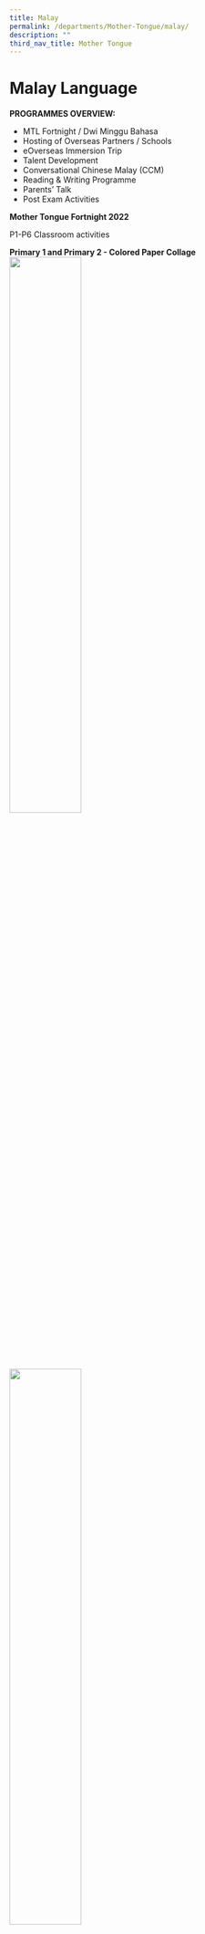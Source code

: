 ```yaml
---
title: Malay
permalink: /departments/Mother-Tongue/malay/
description: ""
third_nav_title: Mother Tongue
---
```

# Malay Language

**PROGRAMMES OVERVIEW:**

* MTL Fortnight / Dwi Minggu Bahasa
* Hosting of Overseas Partners / Schools
* eOverseas Immersion Trip
* Talent Development
* Conversational Chinese Malay (CCM)
* Reading & Writing Programme
* Parents’ Talk
* Post Exam Activities

**Mother Tongue Fortnight 2022**

P1-P6 Classroom activities

**Primary 1  and Primary 2 - Colored Paper Collage**
<img src="/images/Until%202022_Pictures/ML1.jpg" style="width:50%" align=left>
<img src="/images/Until%202022_Pictures/ML2.jpg" style="width:50%">
<img src="/images/Until%202022_Pictures/ML3.jpg" style="width:50%" align=left>

**Primary 3 and Primary 4- Animal Mask**
<img src="/images/Until%202022_Pictures/ML4.jpg" style="width:50%" align=left>
<img src="/images/Until%202022_Pictures/ML5.jpg" style="width:50%">
<img src="/images/Until%202022_Pictures/ML6.jpg" style="width:50%">
<img src="/images/Until%202022_Pictures/ML7.jpg" style="width:50%" align=left>
<img src="/images/Until%202022_Pictures/ML8.jpg" style="width:50%">

**Primary 5 and Primary 6- Basket Weaving **
<img src="/images/Until%202022_Pictures/ML9.jpg" style="width:50%" align=left>
<img src="/images/Until%202022_Pictures/ML10.jpg" style="width:50%">

**P3 Language & Cultural Camp:**

 **Station 1: Batik Motive Kite - Colouring**
 
 <img src="/images/Until%202022_Pictures/ML11.jpg" style="width:30%" align=left>
<img src="/images/Until%202022_Pictures/ML12.jpg" style="width:30%">
<img src="/images/Until%202022_Pictures/ML13.jpg" style="width:30%" align=left>
<img src="/images/Until%202022_Pictures/ML14.jpg" style="width:30%">
 
 
 **Station 2: Arabic Calligraphy**
 
<img src="/images/Until%202022_Pictures/ML15.jpg" style="width:30%" align=left>
<img src="/images/Until%202022_Pictures/ML16.jpg" style="width:30%">
<img src="/images/Until%202022_Pictures/ML17.jpg" style="width:30%" align=left>
<img src="/images/Until%202022_Pictures/ML18.jpg" style="width:30%">


**MTL Fortnight / Dwi Minggu Bahasa**

The Mother Tongue Language Fortnight is a platform to expose Malay Language pupils to the beauty and diversity of the Malay culture and traditions. In line with the theme of Malay Handicrafts, pupils from across the levels were introduced to Malay handicrafts such as pottery, calligraphy and weaving.

The activities that were carried out are as follows:

<style type="text/css">
.tg  {border-collapse:collapse;border-spacing:0;}
.tg td{border-color:black;border-style:solid;border-width:1px;font-family:Arial, sans-serif;font-size:14px;
  overflow:hidden;padding:10px 5px;word-break:normal;}
.tg th{border-color:black;border-style:solid;border-width:1px;font-family:Arial, sans-serif;font-size:14px;
  font-weight:normal;overflow:hidden;padding:10px 5px;word-break:normal;}
.tg .tg-7wcr{color:#0C2733;text-align:left;vertical-align:top}
</style>
<table class="tg">
<thead>
  <tr>
    <th class="tg-7wcr">P1</th>
    <th class="tg-7wcr">Pottery</th>
  </tr>
</thead>
<tbody>
  <tr>
    <td class="tg-7wcr">P2</td>
    <td class="tg-7wcr">Pottery<br></td>
  </tr>
  <tr>
    <td class="tg-7wcr">P3</td>
    <td class="tg-7wcr">Weaving<br></td>
  </tr>
  <tr>
    <td class="tg-7wcr">P4</td>
    <td class="tg-7wcr">Weaving / Cultural Camp (Batik Painting)<br></td>
  </tr>
  <tr>
    <td class="tg-7wcr">P5</td>
    <td class="tg-7wcr">Calligraphy<br></td>
  </tr>
  <tr>
    <td class="tg-7wcr">P6</td>
    <td class="tg-7wcr">Calligraphy</td>
  </tr>
</tbody>
</table>

Apart from the above-mentioned activities, P4 pupils were given the opportunity to immerse themselves into the world of Batik painting. They were treated to a hands on session with Mr Kamal Dollah at Goodman Arts Centre.

All in all, pupils found the activities enriching and enjoyable!

Dwi Minggu Bahasa Ibunda merupakan satu wadah bagi mendedahkan murid-murid kepada keindahan dan kepelbagaian budaya dan tradisi masyarakat Melayu. Sejajar dengan tema Seni Kraftrangan, seni tembikar, anyaman tikar dan seni khat. Selain itu, seni lukisan batik juga diperkenalkan bagi memberi mereka kesempatan untuk merasai pembelajaran berasaskan pengalaman.

Aktiviti-aktiviti yang telah dijalankan adalah seperti berikut:

<style type="text/css">
.tg  {border-collapse:collapse;border-spacing:0;}
.tg td{border-color:black;border-style:solid;border-width:1px;font-family:Arial, sans-serif;font-size:14px;
  overflow:hidden;padding:10px 5px;word-break:normal;}
.tg th{border-color:black;border-style:solid;border-width:1px;font-family:Arial, sans-serif;font-size:14px;
  font-weight:normal;overflow:hidden;padding:10px 5px;word-break:normal;}
.tg .tg-7wcr{color:#0C2733;text-align:left;vertical-align:top}
</style>
<table class="tg">
<thead>
  <tr>
    <th class="tg-7wcr">Darjah 1</th>
    <th class="tg-7wcr">Seni Tembikar</th>
  </tr>
</thead>
<tbody>
  <tr>
    <td class="tg-7wcr">Darjah 2</td>
    <td class="tg-7wcr">Seni Tembikar<br></td>
  </tr>
  <tr>
    <td class="tg-7wcr">Darjah 3</td>
    <td class="tg-7wcr">Anyaman Tikar<br></td>
  </tr>
  <tr>
    <td class="tg-7wcr">Darjah 4</td>
    <td class="tg-7wcr">Anyaman Tikar / Perkhemahan Budaya (lukisan batik)<br></td>
  </tr>
  <tr>
    <td class="tg-7wcr">Darjah 5</td>
    <td class="tg-7wcr">Seni Khat<br></td>
  </tr>
  <tr>
    <td class="tg-7wcr">Darjah 6</td>
    <td class="tg-7wcr">Seni Khat</td>
  </tr>
</tbody>
</table>

Selain daripada aktiviti-aktiviti di atas, murid-murid darjah 4 diberi kesempatan untuk mempelajari seni lukis Batik. Mereka melalui sesi lukisan bersama Encik Kamal Dollah di Goodman Arts Centre.

<img src="/images/Until%202022_Pictures/Malay%20Students%20-%201.jpg" 
     style="width:50%" align=left>
		 
<img src="/images/Until%202022_Pictures/Malay%20Students%20-%203.jpg" 
     style="width:50%">		 
<img src="/images/Until%202022_Pictures/Malay%20Students%20-%204.jpg" 
     style="width:50%" align=left>		 
<img src="/images/Until%202022_Pictures/Malay%20Students%20-%205.jpg" 
     style="width:50%" align=right>	 
<img src="/images/Until%202022_Pictures/Malay%20Students%20-%206.jpg" 
     style="width:50%" align=left>
<img src="/images/Until%202022_Pictures/Malay%20Students%20and%20Teachers.jpg" >		 

**P1 – P6 Internal Competitions / Pertandingan Dalaman**

In term 1 and term2, internal competitions were held across the levels. The competitions that were held for the different levels were as follows:

<style type="text/css">
.tg  {border-collapse:collapse;border-spacing:0;}
.tg td{border-color:black;border-style:solid;border-width:1px;font-family:Arial, sans-serif;font-size:14px;
  overflow:hidden;padding:10px 5px;word-break:normal;}
.tg th{border-color:black;border-style:solid;border-width:1px;font-family:Arial, sans-serif;font-size:14px;
  font-weight:normal;overflow:hidden;padding:10px 5px;word-break:normal;}
.tg .tg-7wcr{color:#0C2733;text-align:left;vertical-align:top}
</style>
<table class="tg">
<thead>
  <tr>
    <th class="tg-7wcr">P1</th>
    <th class="tg-7wcr">Singing / Word Search</th>
  </tr>
</thead>
<tbody>
  <tr>
    <td class="tg-7wcr">P2</td>
    <td class="tg-7wcr">Drama / Word Search<br></td>
  </tr>
  <tr>
    <td class="tg-7wcr">P3</td>
    <td class="tg-7wcr">Book Promotion<br></td>
  </tr>
  <tr>
    <td class="tg-7wcr">P4</td>
    <td class="tg-7wcr">Drama<br></td>
  </tr>
  <tr>
    <td class="tg-7wcr">P5</td>
    <td class="tg-7wcr">Poem Recitation / Creative Writing<br></td>
  </tr>
  <tr>
    <td class="tg-7wcr">P6</td>
    <td class="tg-7wcr">Poem Recitation / Creative Writing</td>
  </tr>
</tbody>
</table>

Pupils enjoyed themselves thoroughly as they realised that the learning of Malay Language can indeed be fun. They realised that through singing and acting, learning can still take place.

Pada penggal 1 dan 2, pertandingan dalaman telah diadakan bagi setiap peringkat. Pertandingan-pertandingan yang telah diadakan adalah seperti berikut:

<style type="text/css">
.tg  {border-collapse:collapse;border-spacing:0;}
.tg td{border-color:black;border-style:solid;border-width:1px;font-family:Arial, sans-serif;font-size:14px;
  overflow:hidden;padding:10px 5px;word-break:normal;}
.tg th{border-color:black;border-style:solid;border-width:1px;font-family:Arial, sans-serif;font-size:14px;
  font-weight:normal;overflow:hidden;padding:10px 5px;word-break:normal;}
.tg .tg-7wcr{color:#0C2733;text-align:left;vertical-align:top}
</style>
<table class="tg">
<thead>
  <tr>
    <th class="tg-7wcr">Darjah 1</th>
    <th class="tg-7wcr">Menyanyi / Cari Perkataan<br></th>
  </tr>
</thead>
<tbody>
  <tr>
    <td class="tg-7wcr">Darjah 2</td>
    <td class="tg-7wcr">Bab Lakonan / Cari Perkataan<br></td>
  </tr>
  <tr>
    <td class="tg-7wcr">Darjah 3</td>
    <td class="tg-7wcr">Promosi Buku<br></td>
  </tr>
  <tr>
    <td class="tg-7wcr">Darjah 4</td>
    <td class="tg-7wcr">Lain Pula! (lakonan)<br></td>
  </tr>
  <tr>
    <td class="tg-7wcr">Darjah 5</td>
    <td class="tg-7wcr">Deklamasi Sjak / Penulisan Kreatif<br></td>
  </tr>
  <tr>
    <td class="tg-7wcr">Darjah 6</td>
    <td class="tg-7wcr">Deklamasi Sjak / Penulisan Kreatif</td>
  </tr>
</tbody>
</table>

Murid-murid berasa seronok kerana setiap daripada mereka diberi peluang untuk mengambil -bahagian dalam pertandingan-pertandingan di peringkat masing-masing. Pertandingan-pertandingan ini secara tidak langsung menberikan murid-murid kesedaran bahawa pembelajaran masih boleh berlaku dalam keseronokan.

**Ops Baca**

On Saturday 14 April 2018, West Grove Primary School participated in OPS BACA, a competition organised by Nanyang CC, which showcases students’ acting and literary skills. Students from Primary 2, 3 and 4 participated after numerous rehearsal sessions. The theme was fables and legends. Props and music were prepared to ensure the performances were complete. The primary 2 students acted out a scene from a famous folklore about an ungrateful son. Our Primary 3 students had to do a book review regarding the book they read, including singing a song at the end. Our primary 4 students had to act out a scene from a chosen folklore but with a different ending.

Our primary 2 students emerged as winners and were requested to perform again in July at the Fiesta Bahasa 2018 at the J canopy.

Pada hari Sabtu, 14 April 2018 Sekolah Rendah West Grove telah mengambil bahagian dalam pertandingan Ops Baca yang dianjurkan oleh Kelab Masyarakat Nanyang. Pertandingan ini mengenengahkan bakat-bakat peserta dalam lakonan dan sastera. Murid-murid peringkat darjah 2, 3 dan 4 mengambil bahagian dalam acara ini setelah berhempas pulas menjalani latihan di sekolah. Tema pertandingan ini ialah kisah-kisah dongeng dan lagenda. Muzik dan prop juga disertakan bagi setiap persembahan. Kumpulan darjah 2 melakonkan babak daripada sebuah kisah yang popular; Bawang Putih Bawang Merah. Kumpulan darjah 3 mempromosikan buku yang telah mereka baca. Manakala, kumpulan darjah 4 melakonkan babak daripada kisah dongeng yang diubah pengakhirannya.

Kumpulan darjah 2 muncul sebagai juara. Secara keseluruhan pula, Sekolah Rendah West Grove memenangi tempat ketiga. Kumpulan darjah 2 telah dijemput untuk membuat persembahan di Fiesta Bahasa 2018 di J Canopy pada bulan Julai.

<img src="/images/Until%202022_Pictures/Malay%20Student%20Achievements%20-%201.jpg" 
     style="width:50%" align=left>
<img src="/images/Until%202022_Pictures/Malay%20Student%20Achievements%20-%202.jpg" 
     style="width:30%">
<img src="/images/Until%202022_Pictures/Malay%20Student%20Achievements%20-%203.jpg" 
     style="width:50%" align=left>
<img src="/images/Until%202022_Pictures/Malay%20Student%20Achievements%20-%204.jpg" 
     style="width:50%">

**MTL Fortnight /Dwi Minggu Bahasa**


<img src="/images/Until%202022_Pictures/MTL%20Fortnight%20-%201.jpg" 
     style="width:30%" align=left>
<img src="/images/Until%202022_Pictures/MTL%20Fortnight%20-%202.jpg" 
     style="width:50%">

The Mother Tongue Language Fortnight is a platform to expose Malay Language pupils to the beauty and diversity of the Malay culture and traditions. In line with the theme of Performing Arts, silat and kompang performances as well as wayang kulit and Malay dance were some of the activities organised for the pupils this year. In addition, traditional Malay batik painting and traditional games were also introduced to the pupils.

The activities that were carried out are as follows:

<style type="text/css">
.tg  {border-collapse:collapse;border-spacing:0;}
.tg td{border-color:black;border-style:solid;border-width:1px;font-family:Arial, sans-serif;font-size:14px;
  overflow:hidden;padding:10px 5px;word-break:normal;}
.tg th{border-color:black;border-style:solid;border-width:1px;font-family:Arial, sans-serif;font-size:14px;
  font-weight:normal;overflow:hidden;padding:10px 5px;word-break:normal;}
.tg .tg-s5dh{color:#0C2733;text-align:left;vertical-align:middle}
</style>
<table class="tg">
<thead>
  <tr>
    <th class="tg-s5dh">P1</th>
    <th class="tg-s5dh">Traditional Games<br></th>
  </tr>
</thead>
<tbody>
  <tr>
    <td class="tg-s5dh">P2</td>
    <td class="tg-s5dh">Wayang Kulit<br></td>
  </tr>
  <tr>
    <td class="tg-s5dh">P3</td>
    <td class="tg-s5dh">Traditional Dance<br></td>
  </tr>
  <tr>
    <td class="tg-s5dh">P4 </td>
    <td class="tg-s5dh">Traditional Dance / Cultural Camp<br></td>
  </tr>
  <tr>
    <td class="tg-s5dh">P5 </td>
    <td class="tg-s5dh">Silat </td>
  </tr>
  <tr>
    <td class="tg-s5dh">P6 </td>
    <td class="tg-s5dh">Kompang </td>
  </tr>
</tbody>
</table>

Apart from the above-mentioned activities, a storytelling session by the NLB was also held for the P1 and P2. Pupils were engaged by the stories told by NLB’s Associate Librarian, Mr Herman Rothman.

Pupils of West Grove were also given the opportunity to buy ML books during the Book Fair which was held on 12th July 2017.

All in all, pupils found the activities enriching and enjoyable!

<img src="/images/Until%202022_Pictures/Art%20Painting.png" 
     style="width:40%" align=left>
<img src="/images/Until%202022_Pictures/Art%20Preparation%20Present.png" 
     style="width:40%">
		 
<img src="/images/Until%202022_Pictures/Storytelling.png" 
     style="width:40%" align=left>
<img src="/images/Until%202022_Pictures/NLBs%20Associate%20Librarian%20-%20Mr%20Herman%20Rothman.png" 
     style="width:60%">

Bunga telur cantik sekali,

Pengantin baharu kita raikan,

Budaya dan Bahasa indah sekali,

Daulatkan selalu jangan abaikan.

Dwi-Mingguan Bahasa Ibunda merupakan satu wadah bagi mendedahkan murid-murid kepada keindahan dan kepelbagaian budaya dan tradisi masyarakat Melayu. Sejajar dengan tema Seni Pentas, seni pencak silat dan persembahan kompang, wayang kulit serta tarian Melayu adalah antara aktiviti yang diadakan bagi murid-murid pada tahun ini. Selain itu, seni lukisan batik dan permainan tradisional Melayu juga diperkenalkan bagi memberi mereka kesempatan untuk merasai pembelajaran berasaskan pengalaman.

Aktiviti-aktiviti yang telah dijalankan adalah seperti berikut:

<style type="text/css">
.tg  {border-collapse:collapse;border-spacing:0;}
.tg td{border-color:black;border-style:solid;border-width:1px;font-family:Arial, sans-serif;font-size:14px;
  overflow:hidden;padding:10px 5px;word-break:normal;}
.tg th{border-color:black;border-style:solid;border-width:1px;font-family:Arial, sans-serif;font-size:14px;
  font-weight:normal;overflow:hidden;padding:10px 5px;word-break:normal;}
.tg .tg-s5dh{color:#0C2733;text-align:left;vertical-align:middle}
</style>
<table class="tg">
<thead>
  <tr>
    <th class="tg-s5dh">Darjah 1</th>
    <th class="tg-s5dh">Permainan Tradisional<br></th>
  </tr>
</thead>
<tbody>
  <tr>
    <td class="tg-s5dh">Darjah 2</td>
    <td class="tg-s5dh">Wayang Kulit<br></td>
  </tr>
  <tr>
    <td class="tg-s5dh">Darjah 3</td>
    <td class="tg-s5dh">Tarian<br></td>
  </tr>
  <tr>
    <td class="tg-s5dh">Darjah 4 </td>
    <td class="tg-s5dh">Tarian / Perkhemahan Budaya<br></td>
  </tr>
  <tr>
    <td class="tg-s5dh">Darjah 5 </td>
    <td class="tg-s5dh">Silat </td>
  </tr>
  <tr>
    <td class="tg-s5dh">Darjah 6 </td>
    <td class="tg-s5dh">Kompang </td>
  </tr>
</tbody>
</table>

Selain daripada aktiviti-aktiviti ini, sesi bercerita telah diadakan bagi murid-murid darjah 1 dan 2. Murid-murid sangat terhibur dengan cerita-cerita yang dipersembahan oleh pustakawan NLB, Encik Herman Rothman.

Murid-murid West Grove juga berpeluang untuk membeli buku-buku Bahasa Melayu semasa Pesta Buku yang diadakan pada 12 Julai 2017.

Secara keseluruhannya, aktiviti-aktiviti yang telah disertai murid-murid ini diharapkan dapat memperkayakan lagi cinta dan minat terhadap Bahasa Melayu!

<img src="/images/Until%202022_Pictures/Malay%20Activities%20-%201.jpg" 
     style="width:40%" align=left>
<img src="/images/Until%202022_Pictures/Malay%20Activities%20-%202.jpg" 
     style="width:40%">
		 
<img src="/images/Until%202022_Pictures/Malay%20Activities%20-%203.jpg" 
     style="width:40%" align=left>
<img src="/images/Until%202022_Pictures/Malay%20Activities%20-%204.jpg" 
     style="width:40%">

**Hari Raya Celebration / Hari Raya Aidilfitri**

The Hari Raya celebrations were held on 4th July 2017. The half an hour concert was put up by students and teachers from the MT department as well teachers from various departments. For the first time, we saw teachers and students putting up a melodrama which comprises of acting, singing and dancing. The audience were truly entertained by the awesome performance. Their joyous faces say it all!

Sambutan Hari Raya Aidilfitri tahun ini telah diadakan pada 4hb Julai 2017. Konsert selama setengah jam itu telah dijayakan oleh murid-murid, guru-guru jabatan Bahasa Ibunda serta guru-guru daripada jabatan lain. Buat julung-julung kalinya, satu persembahan melodrama yang menyelitkan lakonan, nyanyian dan tarian telah dipersembahan. Jelas di wajah-wajah para penonton bahawa mereka sangat terhibur dengan persembahan yang menakjubkan itu!

<img src="/images/Until%202022_Pictures/Hari%20Raya%20Celebration%20-%201.jpg" 
     style="width:50%" align=left>
		 <img src="/images/Until%202022_Pictures/Hari%20Raya%20Celebration%20-%202.jpg" 
     style="width:50%">
		 
<img src="/images/Until%202022_Pictures/Hari%20Raya%20Celebration%20-%203.jpg" 
     style="width:50%" align=left>
<img src="/images/Until%202022_Pictures/Hari%20Raya%20Celebration%20-%204.jpg" 
     style="width:50%">
		 
<img src="/images/Until%202022_Pictures/Hari%20Raya%20Celebration%20-%205.jpg" 
     style="width:50%" align=left>
<img src="/images/Until%202022_Pictures/Hari%20Raya%20Celebration%20-%206.jpg" 
     style="width:50%">